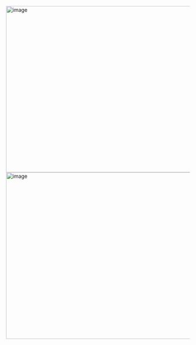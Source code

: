 <img width="805" height="455" alt="image" src="https://github.com/user-attachments/assets/f070d81d-34fc-430d-8bb1-587c9e869289" />
<img width="806" height="456" alt="image" src="https://github.com/user-attachments/assets/79ca5898-133c-4771-9e69-3f7692751248" />
